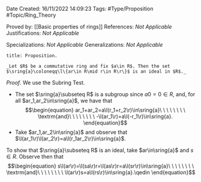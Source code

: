 <div class="topSpace"></div>

Date Created: 16/11/2022 14:09:23
Tags: #Type/Proposition #Topic/Ring_Theory

Proved by: [[Basic properties of rings]]
References: _Not Applicable_
Justifications: _Not Applicable_

Specializations: _Not Applicable_
Generalizations: _Not Applicable_

``` ad-Proposition
title: Proposition.

_Let $R$ be a commutative ring and fix $a\in R$. Then the set $\sring{a}\coloneqq\l\{ar\in R\mid r\in R\r\}$ is an ideal in $R$._

```

_Proof_. We use the Subring Test.
* The set $\sring{a}\subseteq R$ is a subgroup since $a0=0\in R$, and, for all $ar_1,ar_2\in\sring{a}$, we have that
$$\begin{equation}
    ar_1+ar_2=a\l(r_1+r_2\r)\in\sring{a}\ \ \ \ \ \ \ \ \textrm{and}\ \ \ \ \ \ \ \ -\l(ar_1\r)=a\l(-r_1\r)\in\sring{a}.
\end{equation}$$
* Take $ar_1,ar_2\in\sring{a}$ and observe that $\l(ar_1\r)\l(ar_2\r)=a\l(r_1ar_2\r)\in\sring{a}$.

To show that $\sring{a}\subseteq R$ is an ideal, take $ar\in\sring{a}$ and $s\in R$. Observe then that
$$\begin{equation}
    s\l(ar\r)=\l(sa\r)r=\l(as\r)r=a\l(sr\r)\in\sring{a}\ \ \ \ \ \ \ \ \textrm{and}\ \ \ \ \ \ \ \ \l(ar\r)s=a\l(rs\r)\in\sring{a}.\qedin
\end{equation}$$
